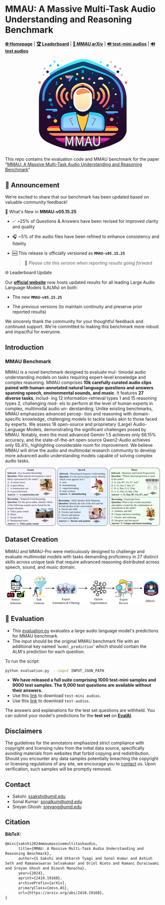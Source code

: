 
# MMAU: A Massive Multi-Task Audio Understanding and Reasoning Benchmark
[**🌐 Homepage**](https://sakshi113.github.io/mmau_homepage/) | [**🏆 Leaderboard**](https://sakshi113.github.io/mmau_homepage/#leaderboard) | [**📖 MMAU arXiv**](https://arxiv.org/pdf/2410.19168) | [**🔊 test-mini audios**](https://drive.google.com/file/d/1fERNIyTa0HWry6iIG1X-1ACPlUlhlRWA/view?usp=sharing) | [**🔊 test audios**](https://drive.google.com/file/d/1XqkRupC723zAeyDn4dYniqNv4uO-8rEg/view?usp=sharing)
                                          
<p align="center"><img src="https://github.com/Sakshi113/MMAU/blob/main/mmau_logo.png?raw=true" alt="GAMA Logo." width="300"/></p>


This repo contains the evaluation code and MMAU benchmark for the paper "[MMAU: A Massive Multi-Task Audio Understanding and Reasoning Benchmark]()"

## 📢 Announcement

We’re excited to share that our benchmark has been updated based on valuable community feedback!

🔄 What's New in **MMAU-v05.15.25**
- ✅ ~25% of Questions & Answers have been revised for improved clarity and quality

- 🎧 ~5% of the audio files have been refined to enhance consistency and fidelity

- 🆕 This release is officially versioned as **`MMAU-v05.15.25`**  
   > 📌 *Please cite this version when reporting results going forward*

🌐 Leaderboard Update

Our [**official website**](https://sakshi113.github.io/mmau_homepage/) now hosts updated results for all leading Large Audio Language Models (LALMs) on both:

- The new **`MMAU-v05.15.25`**

- The previous versions (to maintain continuity and preserve prior reported results)

We sincerely thank the community for your thoughtful feedback and continued support. We're committed to making this benchmark more robust and impactful for everyone.

## Introduction

### MMAU Benchmark

MMAU is a novel benchmark designed to evaluate mul- timodal audio understanding models on tasks requiring expert-level knowledge and complex reasoning. MMAU comprises **10k carefully curated audio clips paired with human-annotated natural language questions and answers spanning speech, environmental sounds, and music**. It features **27 diverse tasks**, includ- ing 12 information-retrieval types 1 and 15 reasoning types 2, challenging mod- els to perform at the level of human experts in complex, multimodal audio un- derstanding. Unlike existing benchmarks, MMAU emphasizes advanced percep- tion and reasoning with domain-specific knowledge, challenging models to tackle tasks akin to those faced by experts. We assess 18 open-source and proprietary (Large) Audio-Language Models, demonstrating the significant challenges posed by MMAU. Notably, even the most advanced Gemini 1.5 achieves only 66.15% accuracy, and the state-of-the-art open-source Qwen2-Audio achieves only 55.4%, highlighting considerable room for improvement. We believe MMAU will drive the audio and multimodal research community to develop more advanced audio understanding models capable of solving complex audio tasks.

![Alt text](mmau_hero.jpg)

## Dataset Creation

MMAU and MMAU-Pro were meticulously designed to challenge and evaluate multimodal models with tasks demanding proficiency in 27 distinct skills across unique task  that require advanced reasoning distributed across speech, sound, and music domain.

![Alt text](mmau_process.jpg)

## 🎯 Evaluation

- This [evaluation.py](https://github.com/Sakshi113/MMAU/blob/main/evaluation.py) evaluates a large audio language model's predictions for MMAU benchmark.
- The input should be the original MMAU benchmark file with an additional key named '`model_prediction`' which should contain the ALM's prediction for each question.
  
To run the script:
```bash
python evaluation.py  --input INPUT_JSON_PATH
```

- **We have released a full suite comprising 1000 test-mini samples and 9000 test samples. The 9,000 test questions are available without their answers.**
- Use this [link](https://drive.google.com/file/d/1fERNIyTa0HWry6iIG1X-1ACPlUlhlRWA/view?usp=sharing) to download `test-mini audios`.
- Use this [link](https://drive.google.com/file/d/1XqkRupC723zAeyDn4dYniqNv4uO-8rEg/view?usp=sharing) to download `test-audios`.

The answers and explanations for the test set questions are withheld. You can submit your model's predictions for the **test set** on **[EvalAI](https://eval.ai/web/challenges/challenge-page/2391/overview)**.

## Disclaimers
The guidelines for the annotators emphasized strict compliance with copyright and licensing rules from the initial data source, specifically avoiding materials from websites that forbid copying and redistribution. 
Should you encounter any data samples potentially breaching the copyright or licensing regulations of any site, we encourage you to [contact](#contact) us. Upon verification, such samples will be promptly removed.

## Contact
- Sakshi: ssakshi@umd.edu
- Sonal Kumar: sonalkum@umd.edu
- Sreyan Ghosh: sreyang@umd.edu

## Citation

**BibTeX:**
```
@misc{sakshi2024mmaumassivemultitaskaudio,
      title={MMAU: A Massive Multi-Task Audio Understanding and Reasoning Benchmark}, 
      author={S Sakshi and Utkarsh Tyagi and Sonal Kumar and Ashish Seth and Ramaneswaran Selvakumar and Oriol Nieto and Ramani Duraiswami and Sreyan Ghosh and Dinesh Manocha},
      year={2024},
      eprint={2410.19168},
      archivePrefix={arXiv},
      primaryClass={eess.AS},
      url={https://arxiv.org/abs/2410.19168}, 
}

```
